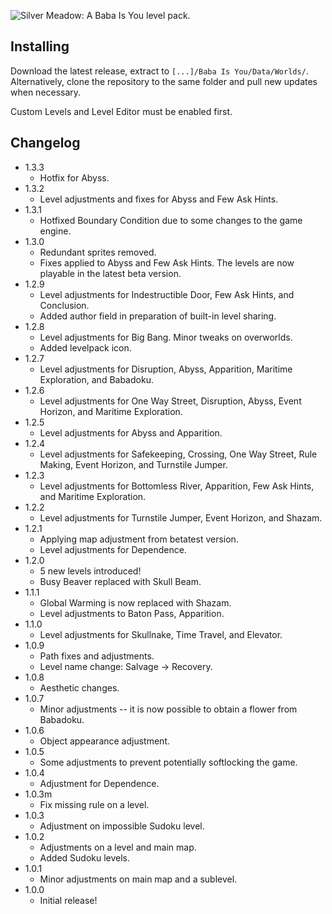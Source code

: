 ![Silver Meadow: A Baba Is You level pack.](https://silverhawke.s-ul.eu/PbBwyS74)

## Installing
Download the latest release, extract to `[...]/Baba Is You/Data/Worlds/`.
Alternatively, clone the repository to the same folder and pull new updates when necessary.

Custom Levels and Level Editor must be enabled first.

## Changelog
- 1.3.3
  - Hotfix for Abyss.
- 1.3.2
  - Level adjustments and fixes for Abyss and Few Ask Hints.
- 1.3.1
  - Hotfixed Boundary Condition due to some changes to the game engine.
- 1.3.0
  - Redundant sprites removed.
  - Fixes applied to Abyss and Few Ask Hints. The levels are now playable in the latest beta version.
- 1.2.9
  - Level adjustments for Indestructible Door, Few Ask Hints, and Conclusion.
  - Added author field in preparation of built-in level sharing.
- 1.2.8
  - Level adjustments for Big Bang. Minor tweaks on overworlds.
  - Added levelpack icon.
- 1.2.7
  - Level adjustments for Disruption, Abyss, Apparition, Maritime Exploration, and Babadoku.
- 1.2.6
  - Level adjustments for One Way Street, Disruption, Abyss, Event Horizon, and Maritime Exploration.
- 1.2.5
  - Level adjustments for Abyss and Apparition.
- 1.2.4
  - Level adjustments for Safekeeping, Crossing, One Way Street, Rule Making, Event Horizon, and Turnstile Jumper.
- 1.2.3
  - Level adjustments for Bottomless River, Apparition, Few Ask Hints, and Maritime Exploration.
- 1.2.2
  - Level adjustments for Turnstile Jumper, Event Horizon, and Shazam.
- 1.2.1
  - Applying map adjustment from betatest version.
  - Level adjustments for Dependence.
- 1.2.0
  - 5 new levels introduced!
  - Busy Beaver replaced with Skull Beam.
- 1.1.1
  - Global Warming is now replaced with Shazam.
  - Level adjustments to Baton Pass, Apparition.
- 1.1.0
  - Level adjustments for Skullnake, Time Travel, and Elevator.
- 1.0.9
  - Path fixes and adjustments.
  - Level name change: Salvage → Recovery.
- 1.0.8
  - Aesthetic changes.
- 1.0.7
  - Minor adjustments -- it is now possible to obtain a flower from Babadoku.
- 1.0.6
  - Object appearance adjustment.
- 1.0.5
  - Some adjustments to prevent potentially softlocking the game.
- 1.0.4
  - Adjustment for Dependence.
- 1.0.3m
  - Fix missing rule on a level.
- 1.0.3
  - Adjustment on impossible Sudoku level.
- 1.0.2
  - Adjustments on a level and main map.
  - Added Sudoku levels.
- 1.0.1
  - Minor adjustments on main map and a sublevel.
- 1.0.0
  - Initial release!
